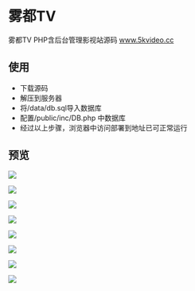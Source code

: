 # 雾都TV
雾都TV PHP含后台管理影视站源码 www.5kvideo.cc

## 使用

- 下载源码
- 解压到服务器
- 将/data/db.sql导入数据库
- 配置/public/inc/DB.php 中数据库
- 经过以上步骤，浏览器中访问部署到地址已可正常运行

## 预览

[![](https://tva1.sinaimg.cn/large/007vLMz8ly1g11cmzpch7j31mi0u0b29.jpg)](https://www.lylares.com/wordpress-plugins-easydownload.html "雾都TV")

[![](https://tva1.sinaimg.cn/large/007vLMz8ly1g12a266fcyj31c00u07rt.jpg)](https://www.lylares.com/wordpress-plugins-easydownload.html "雾都TV")

[![](https://tva1.sinaimg.cn/large/007vLMz8ly1g12a2any80j31c00u0e4w.jpg)](https://www.lylares.com/wordpress-plugins-easydownload.html "雾都TV")

[![](https://tva1.sinaimg.cn/large/007vLMz8ly1g12a2f703kj31c00u0tza.jpg)](https://www.lylares.com/wordpress-plugins-easydownload.html "雾都TV")

[![](https://tva1.sinaimg.cn/large/007vLMz8ly1g12a2jejr4j31c00u0kfk.jpg)](https://www.lylares.com/wordpress-plugins-easydownload.html "雾都TV")

[![](https://tva1.sinaimg.cn/large/007vLMz8ly1g12a2oc605j31c00u0x60.jpg)](https://www.lylares.com/wordpress-plugins-easydownload.html "雾都TV")

[![](https://tva1.sinaimg.cn/large/007vLMz8ly1g12a2t86cdj31c00u01kx.jpg)](https://www.lylares.com/wordpress-plugins-easydownload.html "雾都TV")

[![](https://tva1.sinaimg.cn/large/007vLMz8ly1g12awtutbpj31c00u0x63.jpg)](https://www.lylares.com/wordpress-plugins-easydownload.html "雾都TV")

